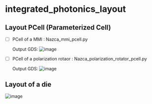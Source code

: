 # integrated_photonics_layout
## Layout PCell (Parameterized Cell)
- [ ] PCell of a MMI : Nazca_mmi_pcell.py
      
  Output GDS:
![image](https://github.com/jobayer07/integrated_photonics_layout/assets/59855260/b10d5b0e-2747-43a9-8e41-36f263ff0e28)

- [ ] PCell of a polarization rotaor : Nazca_polarization_rotator_pcell.py
      
  Output GDS:
![image](https://github.com/jobayer07/integrated_photonics_layout/assets/59855260/212c14df-6367-4f73-91fd-72192743f7ed)

## Layout of a die 
![image](https://github.com/jobayer07/integrated_photonics_layout/assets/59855260/b9cfd674-bbdd-4534-aa96-26e83ac24e6e)
